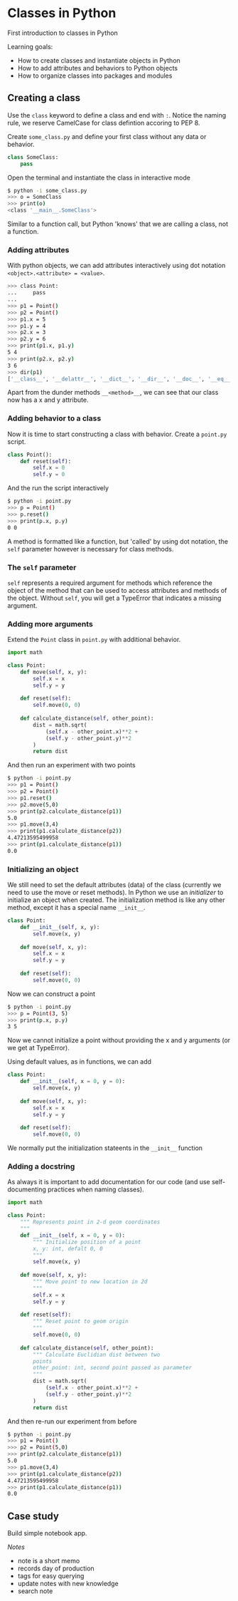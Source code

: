 # Classes in Python #

First introduction to classes in Python

Learning goals:

* How to create classes and instantiate objects in Python
* How to add attributes and behaviors to Python objects
* How to organize classes into packages and modules


## Creating a class ##

Use the `class` keyword to define a class and end with `:`. Notice the naming rule, we reserve CamelCase for class defintion accoring to PEP 8.

Create `some_class.py` and define your first class without any data or behavior.

```py
class SomeClass:
    pass
```

Open the terminal and instantiate the class in interactive mode

```sh
$ python -i some_class.py
>>> o = SomeClass
>>> print(o)
<class '__main__.SomeClass'>
```

Similar to a function call, but Python 'knows' that we are calling a class, not a function.

### Adding attributes ###

With python objects, we can add attributes interactively using dot notation `<object>.<attribute> = <value>`.

```sh
>>> class Point:
...     pass
...
>>> p1 = Point()
>>> p2 = Point()
>>> p1.x = 5
>>> p1.y = 4
>>> p2.x = 3
>>> p2.y = 6
>>> print(p1.x, p1.y)
5 4
>>> print(p2.x, p2.y)
3 6
>>> dir(p1)
['__class__', '__delattr__', '__dict__', '__dir__', '__doc__', '__eq__', '__format__', '__ge__', '__getattribute__', '__gt__', '__hash__', '__init__', '__init_subclass__', '__le__', '__lt__', '__module__', '__ne__', '__new__', '__reduce__', '__reduce_ex__', '__repr__', '__setattr__', '__sizeof__', '__str__', '__subclasshook__', '__weakref__', 'x', 'y']
```

Apart from the dunder methods `__<method>__`, we can see that our class now has a x and y attribute.

### Adding behavior to a class ###

Now it is time to start constructing a class with behavior. Create a `point.py` script.

```py
class Point():
    def reset(self):
        self.x = 0
        self.y = 0
```

And the run the script interactively

```sh
$ python -i point.py
>>> p = Point()
>>> p.reset()
>>> print(p.x, p.y)
0 0
```

A method is formatted like a function, but 'called' by using dot notation, the `self` parameter however is necessary for class methods.

### The `self` parameter ###

`self` represents a required argument for methods which reference the object of the method that can be used to access attributes and methods of the object. Without `self`, you will get a TypeError that indicates a missing argument.

### Adding more arguments ###

Extend the `Point` class in `point.py` with additional behavior.

```py
import math

class Point:
    def move(self, x, y):
        self.x = x
        self.y = y
    
    def reset(self):
        self.move(0, 0)
    
    def calculate_distance(self, other_point):
        dist = math.sqrt(
            (self.x - other_point.x)**2 +
            (self.y - other_point.y)**2
        )
        return dist
```

And then run an experiment with two points

```sh
$ python -i point.py
>>> p1 = Point()
>>> p2 = Point()
>>> p1.reset()
>>> p2.move(5,0)
>>> print(p2.calculate_distance(p1))
5.0
>>> p1.move(3,4)
>>> print(p1.calculate_distance(p2))
4.47213595499958
>>> print(p1.calculate_distance(p1))
0.0
```

### Initializing an object ###

We still need to set the default attributes (data) of the class (currently we need to use the move or reset methods). In Python we use an _initializer_ to initialize an object when created. The initialization method is like any other method, except it has a special name `__init__`.

```py
class Point:
    def __init__(self, x, y):
        self.move(x, y)
    
    def move(self, x, y):
        self.x = x
        self.y = y
    
    def reset(self):
        self.move(0, 0)
```

Now we can construct a point

```sh
$ python -i point.py
>>> p = Point(3, 5)
>>> print(p.x, p.y)
3 5
```

Now we cannot initialize a point without providing the x and y arguments (or we get at TypeError).

Using default values, as in functions, we can add

```py
class Point:
    def __init__(self, x = 0, y = 0):
        self.move(x, y)
    
    def move(self, x, y):
        self.x = x
        self.y = y
    
    def reset(self):
        self.move(0, 0)
```

We normally put the initialization stateents in the `__init__` function

### Adding a docstring ###

As always it is important to add documentation for our code (and use self-documenting practices when naming classes).

```py
import math

class Point:
    """ Represents point in 2-d geom coordinates
    """
    def __init__(self, x = 0, y = 0):
        """ Initialize position of a point
        x, y: int, defalt 0, 0
        """
        self.move(x, y)
    
    def move(self, x, y):
        """ Move point to new location in 2d
        """
        self.x = x
        self.y = y
    
    def reset(self):
        """ Reset point to geom origin
        """
        self.move(0, 0)
    
    def calculate_distance(self, other_point):
        """ Calculate Euclidian dist between two
        points
        other_point: int, second point passed as parameter
        """
        dist = math.sqrt(
            (self.x - other_point.x)**2 +
            (self.y - other_point.y)**2
        )
        return dist
```

And then re-run our experiment from before

```sh
$ python -i point.py
>>> p1 = Point()
>>> p2 = Point(5,0)
>>> print(p2.calculate_distance(p1))
5.0
>>> p1.move(3,4)
>>> print(p1.calculate_distance(p2))
4.47213595499958
>>> print(p1.calculate_distance(p1))
0.0
```

## Case study ##

Build simple notebook app.

_Notes_

* note is a short memo
* records day of production
* tags for easy querying
* update notes with new knowledge
* search note


```


```